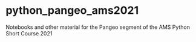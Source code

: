 # python_pangeo_ams2021
Notebooks and other material for the Pangeo segment of the AMS Python Short Course 2021
